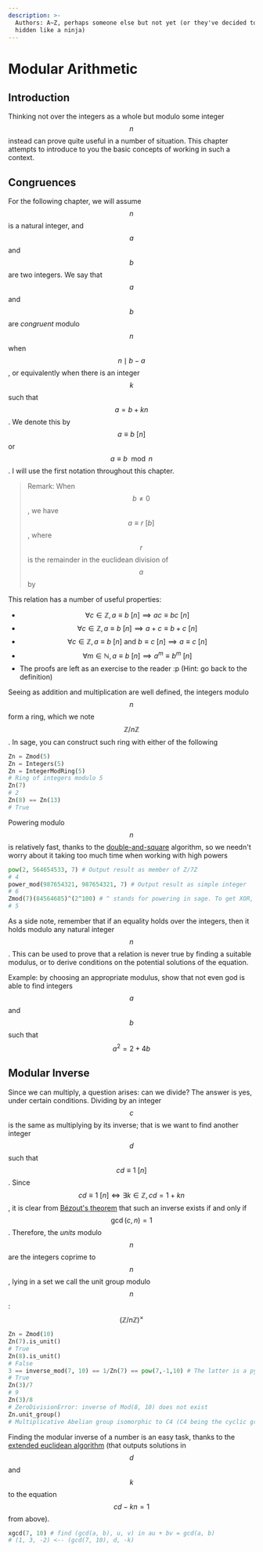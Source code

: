 ```yaml
---
description: >-
  Authors: A~Z, perhaps someone else but not yet (or they've decided to remain
  hidden like a ninja)
---
```


# Modular Arithmetic

## Introduction

Thinking not over the integers as a whole but modulo some integer$$n$$instead can prove quite useful in a number of situation. This chapter attempts to introduce to you the basic concepts of working in such a context.

## Congruences

For the following chapter, we will assume$$n$$is a natural integer, and$$a$$and$$b$$are two integers. We say that$$a$$and$$b$$are _congruent_ modulo$$n$$when$$n\mid b-a$$, or equivalently when there is an integer$$k$$such that$$a=b+kn$$. We denote this by$$a\equiv b~ [n]$$or $$a \equiv b\mod n$$. I will use the first notation throughout this chapter.

> Remark: When$$b\neq0$$, we have$$a\equiv r~[b]$$, where$$r$$is the remainder in the euclidean division of$$a$$by

This relation has a number of useful properties:

* $$\forall c\in \mathbb Z, a\equiv b~[n] \implies ac \equiv bc ~ [n]$$
* $$\forall c \in \mathbb Z, a\equiv b~[n] \implies a+c\equiv b+c ~[n]$$
* $$\forall c \in \mathbb Z, a \equiv b ~[n] \text{ and } b\equiv c~[n]\implies a\equiv c ~[n]$$
* $$\forall m \in \mathbb N, a\equiv b~[n] \implies a^m\equiv b^m ~[n]$$
* The proofs are left as an exercise to the reader :p \(Hint: go back to the definition\)

Seeing as addition and multiplication are well defined, the integers modulo$$n$$form a ring, which we note$$\mathbb Z/n\mathbb Z$$. In sage, you can construct such ring with either of the following

```python
Zn = Zmod(5)
Zn = Integers(5)
Zn = IntegerModRing(5)
# Ring of integers modulo 5
Zn(7)
# 2
Zn(8) == Zn(13)
# True
```

Powering modulo$$n$$is relatively fast, thanks to the [double-and-square](https://en.wikipedia.org/wiki/Exponentiation_by_squaring) algorithm, so we needn't worry about it taking too much time when working with high powers

```python
pow(2, 564654533, 7) # Output result as member of Z/7Z
# 4
power_mod(987654321, 987654321, 7) # Output result as simple integer
# 6
Zmod(7)(84564685)^(2^100) # ^ stands for powering in sage. To get XOR, use ^^.
# 5
```

As a side note, remember that if an equality holds over the integers, then it holds modulo any natural integer$$n$$. This can be used to prove that a relation is never true by finding a suitable modulus, or to derive conditions on the potential solutions of the equation.

Example: by choosing an appropriate modulus, show that not even god is able to find integers$$a$$and$$b$$such that$$a^2 = 2 + 4b$$

## Modular Inverse

Since we can multiply, a question arises: can we divide? The answer is yes, under certain conditions. Dividing by an integer$$c$$is the same as multiplying by its inverse; that is we want to find another integer$$d$$such that$$cd\equiv 1~[n]$$. Since$$cd\equiv 1~[n]\iff\exists k\in\mathbb Z, cd = 1 + kn$$, it is clear from [Bézout's theorem](https://en.wikipedia.org/wiki/B%C3%A9zout%27s_theorem) that such an inverse exists if and only if$$\gcd(c, n) = 1$$. Therefore, the _units_ modulo$$n$$are the integers coprime to$$n$$, lying in a set we call the unit group modulo$$n$$: $$\left(\mathbb Z/n\mathbb Z\right)^\times$$

```python
Zn = Zmod(10)
Zn(7).is_unit()
# True
Zn(8).is_unit()
# False
3 == inverse_mod(7, 10) == 1/Zn(7) == pow(7,-1,10) # The latter is a python built-in
# True
Zn(3)/7
# 9
Zn(3)/8
# ZeroDivisionError: inverse of Mod(8, 10) does not exist
Zn.unit_group()
# Multiplicative Abelian group isomorphic to C4 (C4 being the cyclic group of order 4)
```

Finding the modular inverse of a number is an easy task, thanks to the [extended euclidean algorithm](https://en.wikipedia.org/wiki/Extended_Euclidean_algorithm) \(that outputs solutions in$$d$$and$$k$$to the equation$$cd-kn=1$$from above\).

```python
xgcd(7, 10) # find (gcd(a, b), u, v) in au + bv = gcd(a, b)
# (1, 3, -2) <-- (gcd(7, 10), d, -k)
```

